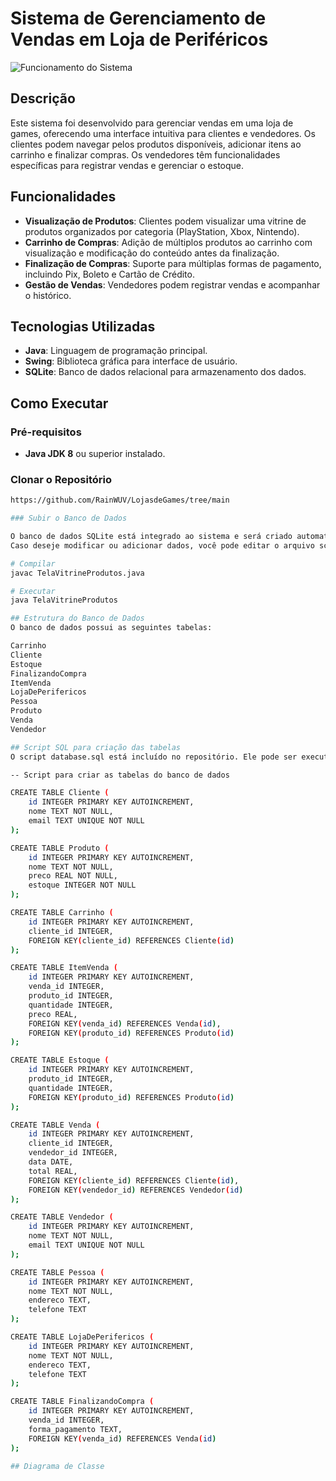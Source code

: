 # Sistema de Gerenciamento de Vendas em Loja de Periféricos

![Funcionamento do Sistema](Videoapresentação.gif)

## Descrição

Este sistema foi desenvolvido para gerenciar vendas em uma loja de games, oferecendo uma interface intuitiva para clientes e vendedores. Os clientes podem navegar pelos produtos disponíveis, adicionar itens ao carrinho e finalizar compras. Os vendedores têm funcionalidades específicas para registrar vendas e gerenciar o estoque.

## Funcionalidades

- **Visualização de Produtos**: Clientes podem visualizar uma vitrine de produtos organizados por categoria (PlayStation, Xbox, Nintendo).
- **Carrinho de Compras**: Adição de múltiplos produtos ao carrinho com visualização e modificação do conteúdo antes da finalização.
- **Finalização de Compras**: Suporte para múltiplas formas de pagamento, incluindo Pix, Boleto e Cartão de Crédito.
- **Gestão de Vendas**: Vendedores podem registrar vendas e acompanhar o histórico.

## Tecnologias Utilizadas

- **Java**: Linguagem de programação principal.
- **Swing**: Biblioteca gráfica para interface de usuário.
- **SQLite**: Banco de dados relacional para armazenamento dos dados.

## Como Executar

### Pré-requisitos

- **Java JDK 8** ou superior instalado.

### Clonar o Repositório

```bash
https://github.com/RainWUV/LojasdeGames/tree/main

### Subir o Banco de Dados

O banco de dados SQLite está integrado ao sistema e será criado automaticamente.
Caso deseje modificar ou adicionar dados, você pode editar o arquivo script.sql.

# Compilar
javac TelaVitrineProdutos.java

# Executar
java TelaVitrineProdutos

## Estrutura do Banco de Dados
O banco de dados possui as seguintes tabelas:

Carrinho
Cliente
Estoque
FinalizandoCompra
ItemVenda
LojaDePerifericos
Pessoa
Produto
Venda
Vendedor

## Script SQL para criação das tabelas
O script database.sql está incluído no repositório. Ele pode ser executado para criar todas as tabelas necessárias:

-- Script para criar as tabelas do banco de dados

CREATE TABLE Cliente (
    id INTEGER PRIMARY KEY AUTOINCREMENT,
    nome TEXT NOT NULL,
    email TEXT UNIQUE NOT NULL
);

CREATE TABLE Produto (
    id INTEGER PRIMARY KEY AUTOINCREMENT,
    nome TEXT NOT NULL,
    preco REAL NOT NULL,
    estoque INTEGER NOT NULL
);

CREATE TABLE Carrinho (
    id INTEGER PRIMARY KEY AUTOINCREMENT,
    cliente_id INTEGER,
    FOREIGN KEY(cliente_id) REFERENCES Cliente(id)
);

CREATE TABLE ItemVenda (
    id INTEGER PRIMARY KEY AUTOINCREMENT,
    venda_id INTEGER,
    produto_id INTEGER,
    quantidade INTEGER,
    preco REAL,
    FOREIGN KEY(venda_id) REFERENCES Venda(id),
    FOREIGN KEY(produto_id) REFERENCES Produto(id)
);

CREATE TABLE Estoque (
    id INTEGER PRIMARY KEY AUTOINCREMENT,
    produto_id INTEGER,
    quantidade INTEGER,
    FOREIGN KEY(produto_id) REFERENCES Produto(id)
);

CREATE TABLE Venda (
    id INTEGER PRIMARY KEY AUTOINCREMENT,
    cliente_id INTEGER,
    vendedor_id INTEGER,
    data DATE,
    total REAL,
    FOREIGN KEY(cliente_id) REFERENCES Cliente(id),
    FOREIGN KEY(vendedor_id) REFERENCES Vendedor(id)
);

CREATE TABLE Vendedor (
    id INTEGER PRIMARY KEY AUTOINCREMENT,
    nome TEXT NOT NULL,
    email TEXT UNIQUE NOT NULL
);

CREATE TABLE Pessoa (
    id INTEGER PRIMARY KEY AUTOINCREMENT,
    nome TEXT NOT NULL,
    endereco TEXT,
    telefone TEXT
);

CREATE TABLE LojaDePerifericos (
    id INTEGER PRIMARY KEY AUTOINCREMENT,
    nome TEXT NOT NULL,
    endereco TEXT,
    telefone TEXT
);

CREATE TABLE FinalizandoCompra (
    id INTEGER PRIMARY KEY AUTOINCREMENT,
    venda_id INTEGER,
    forma_pagamento TEXT,
    FOREIGN KEY(venda_id) REFERENCES Venda(id)
);

## Diagrama de Classe
